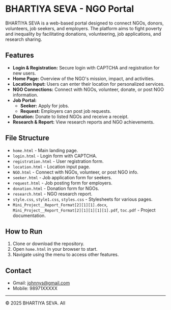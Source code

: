 # BHARTIYA SEVA - NGO Portal

BHARTIYA SEVA is a web-based portal designed to connect NGOs, donors, volunteers, job seekers, and employers. The platform aims to fight poverty and inequality by facilitating donations, volunteering, job applications, and research sharing.

## Features

- **Login & Registration:** Secure login with CAPTCHA and registration for new users.
- **Home Page:** Overview of the NGO's mission, impact, and activities.
- **Location Input:** Users can enter their location for personalized services.
- **NGO Connections:** Connect with NGOs, volunteer, donate, or post NGO information.
- **Job Portal:** 
  - **Seeker:** Apply for jobs.
  - **Request:** Employers can post job requests.
- **Donation:** Donate to listed NGOs and receive a receipt.
- **Research & Report:** View research reports and NGO achievements.

## File Structure

- `home.html` - Main landing page.
- `login.html` - Login form with CAPTCHA.
- `registration.html` - User registration form.
- `location.html` - Location input page.
- `NGO.html` - Connect with NGOs, volunteer, or post NGO info.
- `seeker.html` - Job application form for seekers.
- `request.html` - Job posting form for employers.
- `donation.html` - Donation form for NGOs.
- `research.html` - NGO research report.
- `style.css`, `style1.css`, `styles.css` - Stylesheets for various pages.
- `Mini_Project__Report_Format[2][1][1].docx`, `Mini_Project__Report_Format[2][1][1][1][1].pdf`, `toc.pdf` - Project documentation.

## How to Run

1. Clone or download the repository.
2. Open `home.html` in your browser to start.
3. Navigate using the menu to access other features.

## Contact

- Gmail: johnnys@gmail.com
- Mobile: 98971XXXXX

---

© 2025 BHARTIYA SEVA. All
